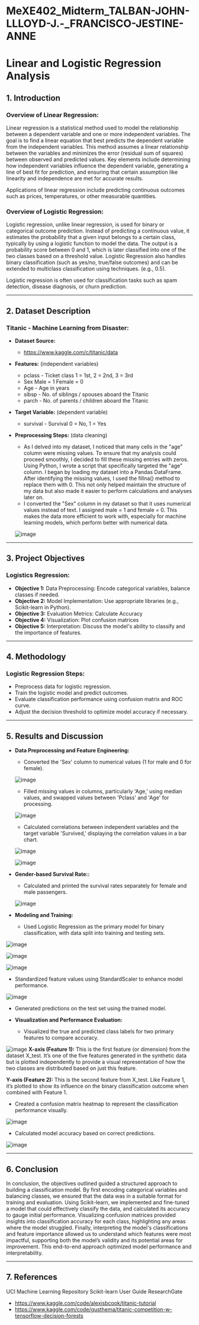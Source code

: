 # MeXE402_Midterm_TALBAN-JOHN-LLLOYD-J.-_FRANCISCO-JESTINE-ANNE
# Linear and Logistic Regression Analysis

## 1. Introduction

### Overview of Linear Regression:
Linear regression is a statistical method used to model the relationship between a dependent variable and one or more independent variables. The goal is to find a linear equation that best predicts the dependent variable from the independent variables. This method assumes a linear relationship between the variables and minimizes the error (residual sum of squares) between observed and predicted values. Key elements include determining how independent variables influence the dependent variable, generating a line of best fit for prediction, and ensuring that certain assumption like linearity and independence are met for accurate results.

Applications of linear regression include predicting continuous outcomes such as prices, temperatures, or other measurable quantities.

### Overview of Logistic Regression:
Logistic regression, unlike linear regression, is used for binary or categorical outcome prediction. Instead of predicting a continuous value, it estimates the probability that a given input belongs to a certain class, typically by using a logistic function to model the data. The output is a probability score between 0 and 1, which is later classified into one of the two classes based on a threshold value. Logistic Regression also handles binary classification (such as yes/no, true/false outcomes) and can be extended to multiclass classification using techniques. (e.g., 0.5).

Logistic regression is often used for classification tasks such as spam detection, disease diagnosis, or churn prediction.

---

## 2. Dataset Description

### Titanic - Machine Learning from Disaster:
- **Dataset Source:**
  -  https://www.kaggle.com/c/titanic/data
- **Features:** (independent variables)
  - pclass - Ticket class	1 = 1st, 2 = 2nd, 3 = 3rd
  - Sex Male = 1 Female = 0
  - Age -	Age in years
  - sibsp -	No. of siblings / spouses aboard the Titanic
  - parch -	No. of parents / children aboard the Titanic	
- **Target Variable:** (dependent variable)
  - survival - Survival	0 = No, 1 = Yes
- **Preprocessing Steps:** (data cleaning)
  - As I delved into my dataset, I noticed that many cells in the "age" column were missing values. To ensure that my analysis could proceed smoothly, I decided to fill these missing entries with zeros. Using 
    Python, I wrote a script that specifically targeted the "age" column. I began by loading my dataset into a Pandas DataFrame. After identifying the missing values, I used the fillna() method to replace them 
    with 0. This not only helped maintain the structure of my data but also made it easier to perform calculations and analyses later on.
  - I converted the "Sex" column in my dataset so that it uses numerical values instead of text. I assigned male = 1 and female = 0. This makes the data more efficient to work with, especially for machine learning 
    models, which perform better with numerical data.

  ![image](https://github.com/user-attachments/assets/6dd7b92c-5e03-492c-940a-ffe93660de33)

---

## 3. Project Objectives

### Logistics Regression:
- **Objective 1:** Data Preprocessing: Encode categorical variables, balance classes if needed.
- **Objective 2:** Model Implementation: Use appropriate libraries (e.g., Scikit-learn in Python).
- **Objective 3:** Evaluation Metrics: Calculate Accuracy
- **Objective 4:** Visualization: Plot confusion matrices
- **Objective 5:** Interpretation: Discuss the model's ability to classify and the importance of features.

---

## 4. Methodology

### Logistic Regression Steps:
- Preprocess data for logistic regression.
- Train the logistic model and predict outcomes.
- Evaluate classification performance using confusion matrix and ROC curve.
- Adjust the decision threshold to optimize model accuracy if necessary.

---

## 5. Results and Discussion

- **Data Preprocessing and Feature Engineering:**
  - Converted the 'Sex' column to numerical values (1 for male and 0 for female).
  
  ![image](https://github.com/user-attachments/assets/94e50554-b1b6-4ed5-b697-881e24534992)
  
  - Filled missing values in columns, particularly 'Age,' using median values, and swapped values between 'Pclass' and 'Age' for processing.
    
  ![image](https://github.com/user-attachments/assets/8c69357d-8cf0-4857-8c14-86763c478e18)

  - Calculated correlations between independent variables and the target variable 'Survived,' displaying the correlation values in a bar chart.
    
  ![image](https://github.com/user-attachments/assets/f5ed25a6-22e4-4a6f-b1eb-beb50c85fb39)

  ![image](https://github.com/user-attachments/assets/bdfca8ef-c079-42ac-a768-a112ae50b3cf)
    
- **Gender-based Survival Rate::**
  -  Calculated and printed the survival rates separately for female and male passengers.
    
  ![image](https://github.com/user-attachments/assets/4f306006-4249-4de9-abd3-1271e5b999a9)
  
- **Modeling and Training:**
  - Used Logistic Regression as the primary model for binary classification, with data split into training and testing sets.

![image](https://github.com/user-attachments/assets/c22723a3-890a-4969-8429-3c8ebdb64e69)

![image](https://github.com/user-attachments/assets/ff10906c-002a-4b91-bb35-8fb358c26a55)

![image](https://github.com/user-attachments/assets/52f9c44a-c5d2-4463-a3e3-b3e5ceedb2f4)
  
  - Standardized feature values using StandardScaler to enhance model performance.

![image](https://github.com/user-attachments/assets/ac412c60-538d-4e34-9287-c6c244ace536)
    
  - Generated predictions on the test set using the trained model.
  
- **Visualization and Performance Evaluation:**
  - Visualized the true and predicted class labels for two primary features to compare accuracy.
 
![image](https://github.com/user-attachments/assets/29b0b7d5-37fe-4220-b42e-f734ac053d96)
**X-axis (Feature 1):** This is the first feature (or dimension) from the dataset X_test. It’s one of the five features generated in the synthetic data but is plotted independently to provide a visual representation of how the two classes are distributed based on just this feature.

**Y-axis (Feature 2):** This is the second feature from X_test. Like Feature 1, it’s plotted to show its influence on the binary classification outcome when combined with Feature 1.

  - Created a confusion matrix heatmap to represent the classification performance visually.

![image](https://github.com/user-attachments/assets/e4809f88-b38f-465f-a4f2-0da1c3d097db)

  - Calculated model accuracy based on correct predictions.

![image](https://github.com/user-attachments/assets/987602a7-a73e-42e7-bcfb-2687994aa4e7)

---

## 6. Conclusion

In conclusion, the objectives outlined guided a structured approach to building a classification model. By first encoding categorical variables and balancing classes, we ensured that the data was in a suitable format for training and evaluation. Using Scikit-learn, we implemented and fine-tuned a model that could effectively classify the data, and calculated its accuracy to gauge initial performance. Visualizing confusion matrices provided insights into classification accuracy for each class, highlighting any areas where the model struggled. Finally, interpreting the model's classifications and feature importance allowed us to understand which features were most impactful, supporting both the model’s validity and its potential areas for improvement. This end-to-end approach optimized model performance and interpretability.

---

## 7. References
UCI Machine Learning Repository
Scikit-learn User Guide
ResearchGate


- https://www.kaggle.com/code/alexisbcook/titanic-tutorial
- https://www.kaggle.com/code/gusthema/titanic-competition-w-tensorflow-decision-forests
